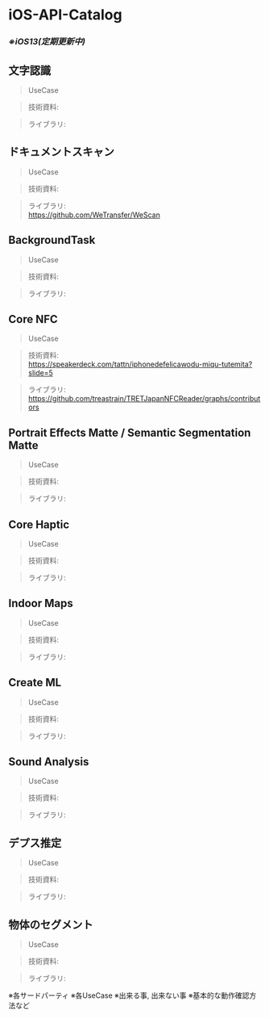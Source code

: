 # iOS-API-Catalog

### _※iOS13(定期更新中)_

## 文字認識

> UseCase  

> 技術資料:  

> ライブラリ:  

## ドキュメントスキャン

> UseCase  

> 技術資料:  

> ライブラリ:  
> https://github.com/WeTransfer/WeScan

## BackgroundTask

> UseCase  

> 技術資料:  

> ライブラリ:  

## Core NFC

> UseCase  

> 技術資料:  
> https://speakerdeck.com/tattn/iphonedefelicawodu-miqu-tutemita?slide=5

> ライブラリ:  
> https://github.com/treastrain/TRETJapanNFCReader/graphs/contributors

## Portrait Effects Matte / Semantic Segmentation Matte

> UseCase  

> 技術資料:  

> ライブラリ:  

## Core Haptic

> UseCase  

> 技術資料:  

> ライブラリ:  

## Indoor Maps

> UseCase  

> 技術資料:  

> ライブラリ:  

## Create ML

> UseCase  

> 技術資料:  

> ライブラリ:  

## Sound Analysis

> UseCase  

> 技術資料:  

> ライブラリ:  

## デプス推定

> UseCase  

> 技術資料:  

> ライブラリ:  

## 物体のセグメント

> UseCase  

> 技術資料:  

> ライブラリ:  

※各サードパーティ 
※各UseCase
※出来る事, 出来ない事
※基本的な動作確認方法など
